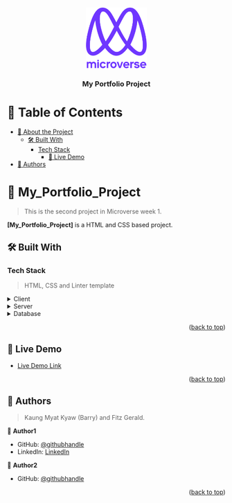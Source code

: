 <a name="readme-top"></a>


<div align="center">

  <img src="murple_logo.png" alt="logo" width="140"  height="auto" />
  <br/>

  <h3><b>My Portfolio Project</b></h3>

</div>

<!-- TABLE OF CONTENTS -->

# 📗 Table of Contents

- [📖 About the Project](#about-project)
  - [🛠 Built With](#built-with)
    - [Tech Stack](#tech-stack)
      - [🚀 Live Demo](#live-demo)
- [👥 Authors](#authors)

<!-- PROJECT DESCRIPTION -->

# 📖 My_Portfolio_Project <a name="about-project"></a>

> This is the second project in Microverse week 1.

**[My_Portfolio_Project]** is a HTML and CSS based project.

## 🛠 Built With <a name="built-with"></a>

### Tech Stack <a name="tech-stack"></a>

> HTML, CSS and Linter template

<details>
  <summary>Client</summary>
  <ul>
    <li><a href="https://reactjs.org/">React.js</a></li>
  </ul>
</details>

<details>
  <summary>Server</summary>
  <ul>
    <li><a href="https://expressjs.com/">Express.js</a></li>
  </ul>
</details>

<details>
<summary>Database</summary>
  <ul>
    <li><a href="https://www.postgresql.org/">PostgreSQL</a></li>
  </ul>
</details>

<p align="right">(<a href="#readme-top">back to top</a>)</p>

<!-- LIVE DEMO -->

## 🚀 Live Demo <a name="live-demo"></a>

- [Live Demo Link](https://rhaegar121.github.io/)

<p align="right">(<a href="#readme-top">back to top</a>)</p>

<!-- AUTHORS -->

## 👥 Authors <a name="authors"></a>

> Kaung Myat Kyaw (Barry) and Fitz Gerald.

👤 **Author1**

- GitHub: [@githubhandle](https://github.com/Rhaegar121)
- LinkedIn: [LinkedIn](https://www.linkedin.com/in/kaung-myat-kyaw-391720227)

👤 **Author2**

- GitHub: [@githubhandle](https://github.com/fitz95)

<p align="right">(<a href="#readme-top">back to top</a>)</p>

